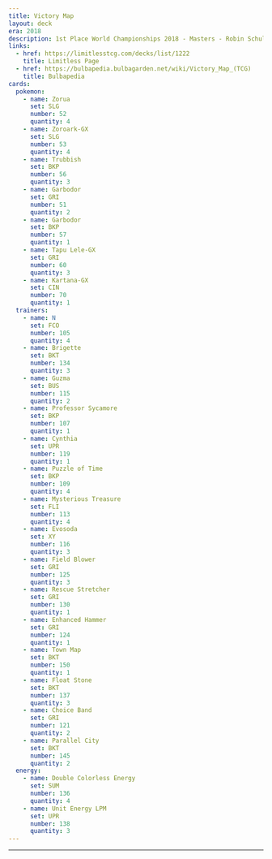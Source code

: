 ```yaml
---
title: Victory Map
layout: deck
era: 2018
description: 1st Place World Championships 2018 - Masters - Robin Schulz
links:
  - href: https://limitlesstcg.com/decks/list/1222
    title: Limitless Page
  - href: https://bulbapedia.bulbagarden.net/wiki/Victory_Map_(TCG)
    title: Bulbapedia
cards:
  pokemon:
    - name: Zorua
      set: SLG
      number: 52
      quantity: 4
    - name: Zoroark-GX
      set: SLG
      number: 53
      quantity: 4
    - name: Trubbish
      set: BKP
      number: 56
      quantity: 3
    - name: Garbodor
      set: GRI
      number: 51
      quantity: 2
    - name: Garbodor
      set: BKP
      number: 57
      quantity: 1
    - name: Tapu Lele-GX
      set: GRI
      number: 60
      quantity: 3
    - name: Kartana-GX
      set: CIN
      number: 70
      quantity: 1
  trainers:
    - name: N
      set: FCO
      number: 105
      quantity: 4
    - name: Brigette
      set: BKT
      number: 134
      quantity: 3
    - name: Guzma
      set: BUS
      number: 115
      quantity: 2
    - name: Professor Sycamore
      set: BKP
      number: 107
      quantity: 1
    - name: Cynthia
      set: UPR
      number: 119
      quantity: 1
    - name: Puzzle of Time
      set: BKP
      number: 109
      quantity: 4
    - name: Mysterious Treasure
      set: FLI
      number: 113
      quantity: 4
    - name: Evosoda
      set: XY
      number: 116
      quantity: 3
    - name: Field Blower
      set: GRI
      number: 125
      quantity: 3
    - name: Rescue Stretcher
      set: GRI
      number: 130
      quantity: 1
    - name: Enhanced Hammer
      set: GRI
      number: 124
      quantity: 1
    - name: Town Map
      set: BKT
      number: 150
      quantity: 1
    - name: Float Stone
      set: BKT
      number: 137
      quantity: 3
    - name: Choice Band
      set: GRI
      number: 121
      quantity: 2
    - name: Parallel City
      set: BKT
      number: 145
      quantity: 2
  energy:
    - name: Double Colorless Energy
      set: SUM
      number: 136
      quantity: 4
    - name: Unit Energy LPM
      set: UPR
      number: 138
      quantity: 3
---
```


---